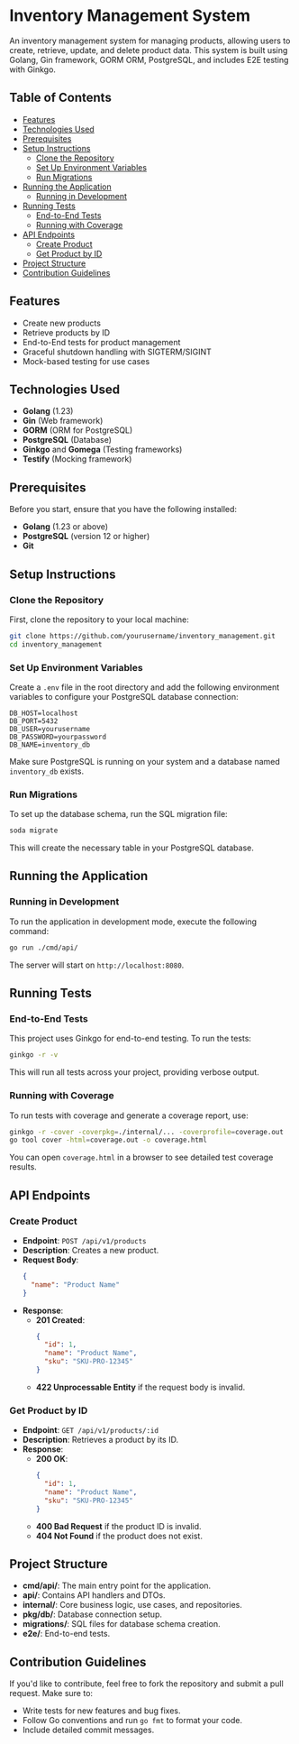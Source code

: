 
# Inventory Management System

An inventory management system for managing products, allowing users to create, retrieve, update, and delete product data. This system is built using Golang, Gin framework, GORM ORM, PostgreSQL, and includes E2E testing with Ginkgo.

## Table of Contents
- [Features](#features)
- [Technologies Used](#technologies-used)
- [Prerequisites](#prerequisites)
- [Setup Instructions](#setup-instructions)
  - [Clone the Repository](#clone-the-repository)
  - [Set Up Environment Variables](#set-up-environment-variables)
  - [Run Migrations](#run-migrations)
- [Running the Application](#running-the-application)
  - [Running in Development](#running-in-development)
- [Running Tests](#running-tests)
  - [End-to-End Tests](#end-to-end-tests)
  - [Running with Coverage](#running-with-coverage)
- [API Endpoints](#api-endpoints)
  - [Create Product](#create-product)
  - [Get Product by ID](#get-product-by-id)
- [Project Structure](#project-structure)
- [Contribution Guidelines](#contribution-guidelines)

## Features
- Create new products
- Retrieve products by ID
- End-to-End tests for product management
- Graceful shutdown handling with SIGTERM/SIGINT
- Mock-based testing for use cases

## Technologies Used
- **Golang** (1.23)
- **Gin** (Web framework)
- **GORM** (ORM for PostgreSQL)
- **PostgreSQL** (Database)
- **Ginkgo** and **Gomega** (Testing frameworks)
- **Testify** (Mocking framework)

## Prerequisites
Before you start, ensure that you have the following installed:
- **Golang** (1.23 or above)
- **PostgreSQL** (version 12 or higher)
- **Git**

## Setup Instructions

### Clone the Repository
First, clone the repository to your local machine:
```bash
git clone https://github.com/yourusername/inventory_management.git
cd inventory_management
```

### Set Up Environment Variables
Create a `.env` file in the root directory and add the following environment variables to configure your PostgreSQL database connection:

```
DB_HOST=localhost
DB_PORT=5432
DB_USER=yourusername
DB_PASSWORD=yourpassword
DB_NAME=inventory_db
```

Make sure PostgreSQL is running on your system and a database named `inventory_db` exists.

### Run Migrations
To set up the database schema, run the SQL migration file:

```bash
soda migrate
```

This will create the necessary table in your PostgreSQL database.

## Running the Application

### Running in Development
To run the application in development mode, execute the following command:

```bash
go run ./cmd/api/
```

The server will start on `http://localhost:8080`.

## Running Tests

### End-to-End Tests
This project uses Ginkgo for end-to-end testing. To run the tests:

```bash
ginkgo -r -v
```

This will run all tests across your project, providing verbose output.

### Running with Coverage
To run tests with coverage and generate a coverage report, use:

```bash
ginkgo -r -cover -coverpkg=./internal/... -coverprofile=coverage.out
go tool cover -html=coverage.out -o coverage.html
```

You can open `coverage.html` in a browser to see detailed test coverage results.

## API Endpoints

### Create Product

- **Endpoint**: `POST /api/v1/products`
- **Description**: Creates a new product.
- **Request Body**:
  ```json
  {
    "name": "Product Name"
  }
  ```
- **Response**:
  - **201 Created**:
    ```json
    {
      "id": 1,
      "name": "Product Name",
      "sku": "SKU-PRO-12345"
    }
    ```
  - **422 Unprocessable Entity** if the request body is invalid.

### Get Product by ID

- **Endpoint**: `GET /api/v1/products/:id`
- **Description**: Retrieves a product by its ID.
- **Response**:
  - **200 OK**:
    ```json
    {
      "id": 1,
      "name": "Product Name",
      "sku": "SKU-PRO-12345"
    }
    ```
  - **400 Bad Request** if the product ID is invalid.
  - **404 Not Found** if the product does not exist.

## Project Structure

- **cmd/api/**: The main entry point for the application.
- **api/**: Contains API handlers and DTOs.
- **internal/**: Core business logic, use cases, and repositories.
- **pkg/db/**: Database connection setup.
- **migrations/**: SQL files for database schema creation.
- **e2e/**: End-to-end tests.

## Contribution Guidelines

If you'd like to contribute, feel free to fork the repository and submit a pull request. Make sure to:
- Write tests for new features and bug fixes.
- Follow Go conventions and run `go fmt` to format your code.
- Include detailed commit messages.

